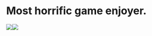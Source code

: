 # Most horrific game enjoyer.

<img src="https://i.imgflip.com/8q1mdr.jpg">![](https://i.imgflip.com/8q1mdr.jpg)
